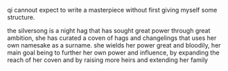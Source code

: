 qi cannout expect to write a masterpiece without first giving myself some structure.

the silversong is a night hag that has sought great power through great ambition, she has curated a coven of hags and changelings that uses her own namesake as a surname. she wields her power great and bloodily, her main goal being to further her own power and influence, by expanding the reach of her coven and by raising more heirs and extending her family